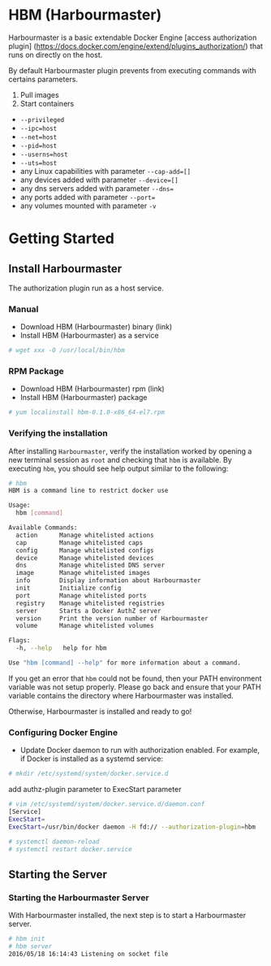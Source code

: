 # HBM (Harbourmaster)
Harbourmaster is a basic extendable Docker Engine [access authorization plugin] (https://docs.docker.com/engine/extend/plugins_authorization/) that runs on directly on the host.

By default Harbourmaster plugin prevents from executing commands with certains parameters.
 1. Pull images
 2. Start containers
  * `--privileged`
  * `--ipc=host`
  * `--net=host`
  * `--pid=host`
  * `--userns=host`
  * `--uts=host`
  * any Linux capabilities with parameter `--cap-add=[]`
  * any devices added with parameter `--device=[]`
  * any dns servers added with parameter `--dns=`
  * any ports added with parameter `--port=`
  * any volumes mounted with parameter `-v`

# Getting Started
## Install Harbourmaster
The authorization plugin run as a host service.

### Manual
*  Download HBM (Harbourmaster) binary (link)
*  Install HBM (Harbourmaster) as a service
```bash
# wget xxx -O /usr/local/bin/hbm
```

### RPM Package
*  Download HBM (Harbourmaster) rpm (link)
*  Install HBM (Harbourmaster) package
```bash
# yum localinstall hbm-0.1.0-x86_64-el7.rpm
```

### Verifying the installation
After installing `Harbourmaster`, verify the installation worked by opening a new terminal session as `root` and checking that `hbm` is available. By executing `hbm`, you should see help output similar to the following:

```bash
# hbm
HBM is a command line to restrict docker use

Usage:
  hbm [command]

Available Commands:
  action      Manage whitelisted actions
  cap         Manage whitelisted caps
  config      Manage whitelisted configs
  device      Manage whitelisted devices
  dns         Manage whitelisted DNS server
  image       Manage whitelisted images
  info        Display information about Harbourmaster
  init        Initialize config
  port        Manage whitelisted ports
  registry    Manage whitelisted registries
  server      Starts a Docker AuthZ server
  version     Print the version number of Harbourmaster
  volume      Manage whitelisted volumes

Flags:
  -h, --help   help for hbm

Use "hbm [command] --help" for more information about a command.
```

If you get an error that `hbm` could not be found, then your PATH environment variable was not setup properly. Please go back and ensure that your PATH variable contains the directory where Harbourmaster was installed.

Otherwise, Harbourmaster is installed and ready to go!

### Configuring Docker Engine
 * Update Docker daemon to run with authorization enabled.
     For example, if Docker is installed as a systemd service:
```bash
# mkdir /etc/systemd/system/docker.service.d
```

add authz-plugin parameter to ExecStart parameter
```bash
# vim /etc/systemd/system/docker.service.d/daemon.conf
[Service]
ExecStart=
ExecStart=/usr/bin/docker daemon -H fd:// --authorization-plugin=hbm

# systemctl daemon-reload
# systemctl restart docker.service
```

## Starting the Server
### Starting the Harbourmaster Server
With Harbourmaster installed, the next step is to start a Harbourmaster server.

```bash
# hbm init
# hbm server
2016/05/18 16:14:43 Listening on socket file
```
